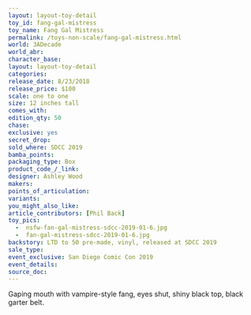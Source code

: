 ```yaml
---
layout: layout-toy-detail 
toy_id: fang-gal-mistress
toy_name: Fang Gal Mistress
permalink: /toys-non-scale/fang-gal-mistress.html
world: 3ADecade
world_abr: 
character_base: 
layout: layout-toy-detail
categories: 
release_date: 8/23/2018
release_price: $100 
scale: one to one
size: 12 inches tall
comes_with: 
edition_qty: 50
chase: 
exclusive: yes
secret_drop: 
sold_where: SDCC 2019
bamba_points: 
packaging_type: Box
product_code_/_link: 
designer: Ashley Wood
makers: 
points_of_articulation: 
variants: 
you_might_also_like: 
article_contributors: [Phil Back]
toy_pics: 
  -  nsfw-fan-gal-mistress-sdcc-2019-01-6.jpg
  -  fan-gal-mistress-sdcc-2019-01-6.jpg
backstory: LTD to 50 pre-made, vinyl, released at SDCC 2019
sale_type: 
event_exclusive: San Diego Comic Con 2019
event_details: 
source_doc: 
---
```

Gaping mouth with vampire-style fang, eyes shut, shiny black top, black garter belt.